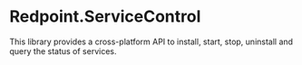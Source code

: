 # Redpoint.ServiceControl

This library provides a cross-platform API to install, start, stop, uninstall and query the status of services.
